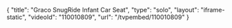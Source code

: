 {
    "title": "Graco SnugRide Infant Car Seat",
    "type": "solo",
    "layout": "iframe-static",
    "videoId": "110010809",
    "url": "\/tvpembed\/110010809"
}